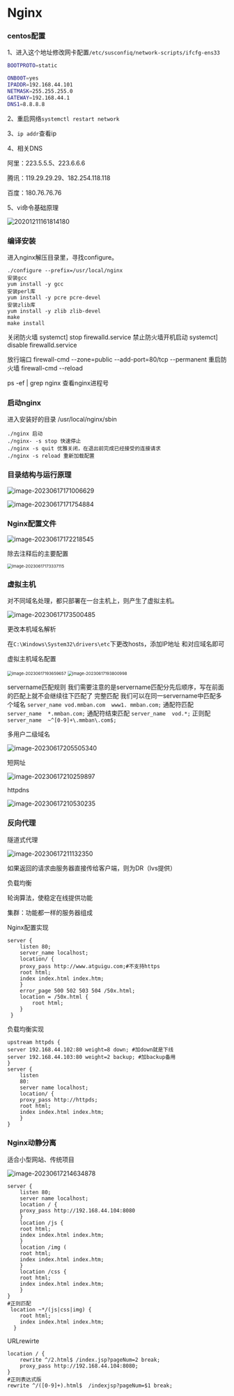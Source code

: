 # Nginx

### centos配置

1、进入这个地址修改网卡配置`/etc/susconfiq/network-scripts/ifcfg-ens33`

```bash
BOOTPROTO=static

ONB00T=yes
IPADDR=192.168.44.101
NETMASK=255.255.255.0
GATEWAY=192.168.44.1
DNS1=8.8.8.8
```

2、重启网络`systemctl restart network`

3、`ip addr`查看ip

4、相关DNS

阿里：223.5.5.5、223.6.6.6

腾讯：119.29.29.29、182.254.118.118

百度：180.76.76.76

5、vi命令基础原理

![20201211161814180](figure/20201211161814180-1686993086039.png)

### 编译安装

进入nginx解压目录里，寻找configure。

```
./configure --prefix=/usr/local/nginx
安装gcc
yum install -y gcc
安装perl库
yum install -y pcre pcre-devel
安装zlib库
yum install -y zlib zlib-devel
make
make install
```

关闭防火墙
systemct] stop firewalld.service
禁止防火墙开机启动
systemct] disable firewalld.service

放行端口
firewall-cmd  --zone=public --add-port=80/tcp --permanent
重启防火墙
firewall-cmd --reload

ps -ef | grep nginx  查看nginx进程号

### 启动nginx

进入安装好的目录 /usr/local/nginx/sbin

```
./nginx 启动
./nginx- -s stop 快速停止
./nginx -s quit 优雅关闭，在退出前完成已经接受的连接请求
./nginx -s reload 重新加载配置
```

### 目录结构与运行原理

![image-20230617171006629](figure/image-20230617171006629-1686993109655.png)

![image-20230617171754884](figure/image-20230617171754884.png)

### Nginx配置文件

![image-20230617172218545](figure/image-20230617172218545.png)

除去注释后的主要配置

<img src="figure/image-20230617173337115.png" alt="image-20230617173337115" style="zoom:67%;" />

### 虚拟主机

对不同域名处理，都只部署在一台主机上，则产生了虚拟主机。

![image-20230617173500485](figure/image-20230617173500485.png)

更改本机域名解析

在`C:\Windows\System32\drivers\etc`下更改hosts，添加IP地址 和对应域名即可

虚拟主机域名配置

<img src="figure/image-20230617193659657.png" alt="image-20230617193659657" style="zoom: 67%;" />

<img src="figure/image-20230617193800998.png" alt="image-20230617193800998" style="zoom:67%;" />

servername匹配规则
我们需要注意的是servername匹配分先后顺序，写在前面的匹配上就不会继续往下匹配了
完整匹配
我们可以在同一servername中匹配多个域名
`server_name vod.mmban.com  www1. mmban.com;`
通配符匹配
`server_name  *.mmban.com;`
通配符结束匹配
`server_name  vod.*;`
正则配
`server_name  ~^[0-9]+\.mmban\.com$;`

多用户二级域名

![image-20230617205505340](figure/image-20230617205505340.png)

短网址

![image-20230617210259897](figure/image-20230617210259897.png)

httpdns

<img src="figure/image-20230617210530235.png" alt="image-20230617210530235"  />

### 反向代理

隧道式代理

![image-20230617211132350](figure/image-20230617211132350.png)

如果返回的请求由服务器直接传给客户端，则为DR（lvs提供）

负载均衡

轮询算法，使稳定在线提供功能

集群：功能都一样的服务器组成

Nginx配置实现

```
server {
    listen 80;
    server_name localhost;
    location/ {
    proxy_pass http://www.atguigu.com;#不支持https
    root html;
    index index.html index.htm;
    }
    error_page 500 502 503 504 /50x.html;
    location = /50x.html {
     	root html;
    }
 }
```

负载均衡实现

```
upstream httpds {
server 192.168.44.102:80 weight=8 down; #加down就是下线
server 192.168.44.103:80 weight=2 backup; #加backup备用
}
server {
    listen
    80:
    server name localhost;
    location/ {
    proxy_pass http://httpds;
    root html;
	index index.html index.htm;
	}
}
```

### Nginx动静分离

适合小型网站、传统项目

![image-20230617214634878](figure/image-20230617214634878.png)

```
server {
    listen 80;
    server name localhost;
    location / {
    proxy_pass http://192.168.44.104:8080
    }
    location /js {
    root html;
    index index.html index.htm;
    }
    location /img (
    root html;
    index index.html index.htm;
    }
    location /css {
	root html;
    index index.html index.htm;
    }
}
#正则匹配
 location ~*/(js|css|img) {
    root html;
    index index.html index.htm;
  }
```

URLrewirte

```
location / {
    rewrite ^/2.html$ /index.jsp?pageNum=2 break;
    proxy_pass http://192.168.44.104:8080;
}
#正则表达式版
rewrite ^/([0-9]+).html$  /indexjsp?pageNum=$1 break;
```

